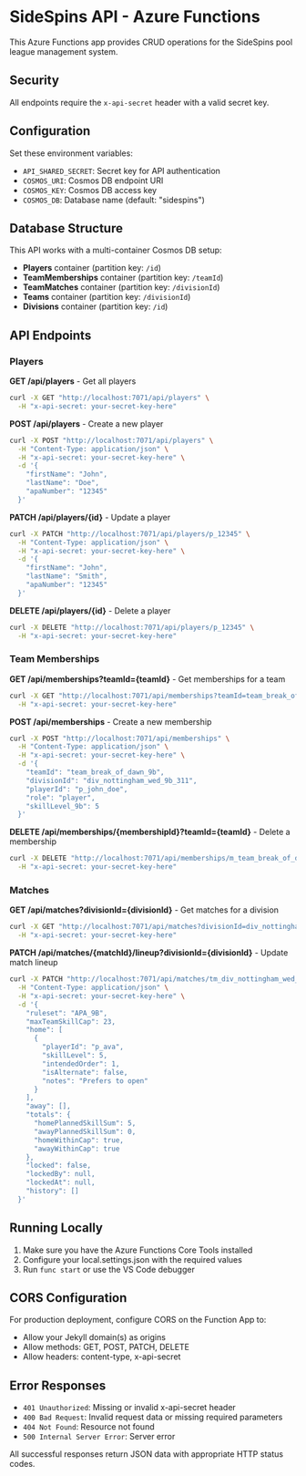 # SideSpins API - Azure Functions

This Azure Functions app provides CRUD operations for the SideSpins pool league management system.

## Security

All endpoints require the `x-api-secret` header with a valid secret key.

## Configuration

Set these environment variables:

- `API_SHARED_SECRET`: Secret key for API authentication
- `COSMOS_URI`: Cosmos DB endpoint URI
- `COSMOS_KEY`: Cosmos DB access key
- `COSMOS_DB`: Database name (default: "sidespins")

## Database Structure

This API works with a multi-container Cosmos DB setup:
- **Players** container (partition key: `/id`)
- **TeamMemberships** container (partition key: `/teamId`)
- **TeamMatches** container (partition key: `/divisionId`)
- **Teams** container (partition key: `/divisionId`)
- **Divisions** container (partition key: `/id`)

## API Endpoints

### Players

**GET /api/players** - Get all players
```bash
curl -X GET "http://localhost:7071/api/players" \
  -H "x-api-secret: your-secret-key-here"
```

**POST /api/players** - Create a new player
```bash
curl -X POST "http://localhost:7071/api/players" \
  -H "Content-Type: application/json" \
  -H "x-api-secret: your-secret-key-here" \
  -d '{
    "firstName": "John",
    "lastName": "Doe",
    "apaNumber": "12345"
  }'
```

**PATCH /api/players/{id}** - Update a player
```bash
curl -X PATCH "http://localhost:7071/api/players/p_12345" \
  -H "Content-Type: application/json" \
  -H "x-api-secret: your-secret-key-here" \
  -d '{
    "firstName": "John",
    "lastName": "Smith",
    "apaNumber": "12345"
  }'
```

**DELETE /api/players/{id}** - Delete a player
```bash
curl -X DELETE "http://localhost:7071/api/players/p_12345" \
  -H "x-api-secret: your-secret-key-here"
```

### Team Memberships

**GET /api/memberships?teamId={teamId}** - Get memberships for a team
```bash
curl -X GET "http://localhost:7071/api/memberships?teamId=team_break_of_dawn_9b" \
  -H "x-api-secret: your-secret-key-here"
```

**POST /api/memberships** - Create a new membership
```bash
curl -X POST "http://localhost:7071/api/memberships" \
  -H "Content-Type: application/json" \
  -H "x-api-secret: your-secret-key-here" \
  -d '{
    "teamId": "team_break_of_dawn_9b",
    "divisionId": "div_nottingham_wed_9b_311",
    "playerId": "p_john_doe",
    "role": "player",
    "skillLevel_9b": 5
  }'
```

**DELETE /api/memberships/{membershipId}?teamId={teamId}** - Delete a membership
```bash
curl -X DELETE "http://localhost:7071/api/memberships/m_team_break_of_dawn_9b_p_john_doe?teamId=team_break_of_dawn_9b" \
  -H "x-api-secret: your-secret-key-here"
```

### Matches

**GET /api/matches?divisionId={divisionId}** - Get matches for a division
```bash
curl -X GET "http://localhost:7071/api/matches?divisionId=div_nottingham_wed_9b_311" \
  -H "x-api-secret: your-secret-key-here"
```

**PATCH /api/matches/{matchId}/lineup?divisionId={divisionId}** - Update match lineup
```bash
curl -X PATCH "http://localhost:7071/api/matches/tm_div_nottingham_wed_9b_311_20250806_001/lineup?divisionId=div_nottingham_wed_9b_311" \
  -H "Content-Type: application/json" \
  -H "x-api-secret: your-secret-key-here" \
  -d '{
    "ruleset": "APA_9B",
    "maxTeamSkillCap": 23,
    "home": [
      {
        "playerId": "p_ava",
        "skillLevel": 5,
        "intendedOrder": 1,
        "isAlternate": false,
        "notes": "Prefers to open"
      }
    ],
    "away": [],
    "totals": {
      "homePlannedSkillSum": 5,
      "awayPlannedSkillSum": 0,
      "homeWithinCap": true,
      "awayWithinCap": true
    },
    "locked": false,
    "lockedBy": null,
    "lockedAt": null,
    "history": []
  }'
```

## Running Locally

1. Make sure you have the Azure Functions Core Tools installed
2. Configure your local.settings.json with the required values
3. Run `func start` or use the VS Code debugger

## CORS Configuration

For production deployment, configure CORS on the Function App to:
- Allow your Jekyll domain(s) as origins
- Allow methods: GET, POST, PATCH, DELETE
- Allow headers: content-type, x-api-secret

## Error Responses

- `401 Unauthorized`: Missing or invalid x-api-secret header
- `400 Bad Request`: Invalid request data or missing required parameters
- `404 Not Found`: Resource not found
- `500 Internal Server Error`: Server error

All successful responses return JSON data with appropriate HTTP status codes.
